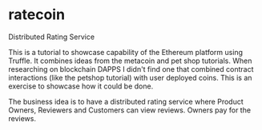 # ratecoin
Distributed Rating Service

This is a tutorial to showcase capability of the Ethereum platform using Truffle. It combines ideas from the metacoin and pet shop tutorials. When researching on blockchain DAPPS I didn't find one that combined contract interactions (like the petshop tutorial) with user deployed coins.  This is an exercise to showcase how it could be done.

The business idea is to have a distributed rating service where Product Owners, Reviewers and Customers can view reviews. Owners pay for the reviews.
